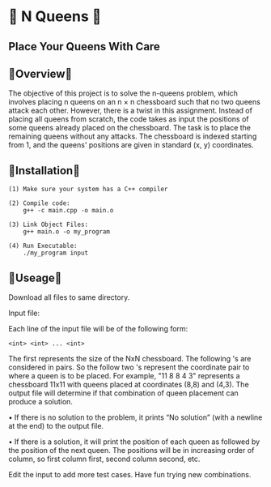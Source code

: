 # 🔴 N Queens 🔴

## Place Your Queens With Care

🔹Overview🔹
---------------------------------------------------------------------------------
The objective of this project is to solve the n-queens problem, which involves placing n queens on an n × n chessboard such that no two queens attack each other. However, there is a twist in this assignment. Instead of placing all queens from scratch, the code takes as input the positions of some queens already placed on the chessboard. The task is to place the remaining queens without any attacks. The chessboard is indexed starting from 1, and the queens' positions are given in standard (x, y) coordinates.

🔹Installation🔹
---------------------------------------------------------------------------------
    (1) Make sure your system has a C++ compiler 

    (2) Compile code: 
        g++ -c main.cpp -o main.o

    (3) Link Object Files:
        g++ main.o -o my_program
    
    (4) Run Executable:
        ./my_program input

🔹Useage🔹
---------------------------------------------------------------------------------
Download all files to same directory.

Input file:

Each line of the input file will be of the following form: 

    <int> <int> ... <int>

The first <int> represents the size of the NxN chessboard. The following <int>'s are considered in pairs. So the follow two <int>'s 
represent the coordinate pair to where a queen is to be placed. For example, "11 8 8 4 3" represents a chessboard 11x11 with queens placed
at coordinates (8,8) and (4,3). The output file will determine if that combination of queen placement can produce a solution. 

• If there is no solution to the problem, it prints “No solution” (with a newline at the end) to the output file.

• If there is a solution, it will print the position of each queen as <column> <space> <row> <space> followed by the position of the next queen. The positions will be in increasing order of column, so first column first, second column second, etc. 

Edit the input to add more test cases. Have fun trying new combinations. 